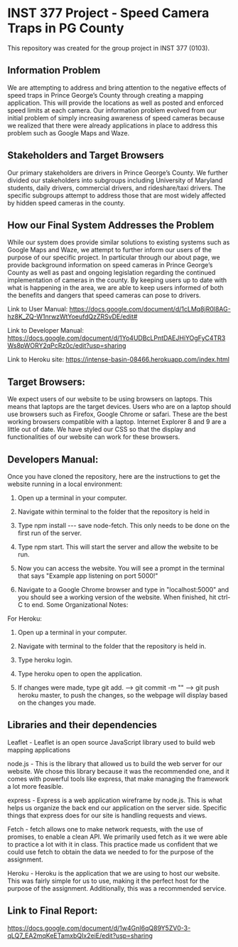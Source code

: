 # INST 377 Project - Speed Camera Traps in PG County
This repository was created for the group project in INST 377 (0103).

## Information Problem
We are attempting to address and bring attention to the negative effects of speed traps in Prince George’s County through creating a mapping application. This will provide the locations as well as posted and enforced speed limits at each camera. Our information problem evolved from our initial problem of simply increasing awareness of speed cameras because we realized that there were already applications in place to address this problem such as Google Maps and Waze.

## Stakeholders and Target Browsers
Our primary stakeholders are drivers in Prince George’s County. We further divided our stakeholders into subgroups including University of Maryland students, daily drivers, commercial drivers, and rideshare/taxi drivers. The specific subgroups attempt to address those that are most widely affected by hidden speed cameras in the county.

## How our Final System Addresses the Problem
While our system does provide similar solutions to existing systems such as Google Maps and Waze, we attempt to further inform our users of the purpose of our specific project. In particular through our about page, we provide background information on speed cameras in Prince George’s County as well as past and ongoing legislation regarding the continued implementation of cameras in the county. By keeping users up to date with what is happening in the area, we are able to keep users informed of both the benefits and dangers that speed cameras can pose to drivers.

Link to User Manual:
https://docs.google.com/document/d/1cLMq8jR0l8AG-hz8K_ZQ-W1nrwzWtYoeufdQzZRSvDE/edit#

Link to Developer Manual: 
https://docs.google.com/document/d/1Yo4UDBcLPntDAEJHiYOgFyC4TR3Ws8pWORY2qPcRz0c/edit?usp=sharing

Link to Heroku site:
https://intense-basin-08466.herokuapp.com/index.html

## Target Browsers:

We expect users of our website to be using browsers on laptops. This means that laptops are the target devices. Users who are on a laptop should use browsers such as Firefox, Google Chrome or safari. These are the best working browsers compatible with a laptop. Internet Explorer 8 and 9 are a little out of date. We have styled our CSS so that the display and functionalities of our website can work for these browsers.

## Developers Manual:

Once you have cloned the repository, here are the instructions to get the website running in a local environment:

1. Open up a terminal in your computer.

2. Navigate within terminal to the folder that the repository is held in

3. Type npm install --- save node-fetch. This only needs to be done on the first run of the server.

4. Type npm start. This will start the server and allow the website to be run.

5. Now you can access the website. You will see a prompt in the terminal that says "Example app listening on port 5000!"

6. Navigate to a Google Chrome browser and type in "localhost:5000" and you should see a working version of the website. When finished, hit ctrl-C to end. Some Organizational Notes:

For Heroku:

1. Open up a terminal in your computer.

2. Navigate with terminal to the folder that the repository is held in.

3. Type heroku login.

4. Type heroku open to open the application.

5. If changes were made, type git add. --> git commit -m "" --> git push heroku master, to push the changes, so the webpage will display based on the changes you made.

## Libraries and their dependencies

Leaflet - Leaflet is an open source JavaScript library used to build web mapping applications

node.js - This is the library that allowed us to build the web server for our website. We chose this library because it was the recommended one, and it comes with powerful tools like express, that make managing the framework a lot more feasible.

express - Express is a web application wireframe by node.js. This is what helps us organize the back end our application on the server side. Specific things that express does for our site is handling requests and views.

Fetch - fetch allows one to make network requests, with the use of promises, to enable a clean API. We primarily used fetch as it we were able to practice a lot with it in class. This practice made us confident that we could use fetch to obtain the data we needed to for the purpose of the assignment.

Heroku - Heroku is the application that we are using to host our website. This was fairly simple for us to use, making it the perfect host for the purpose of the assignment. Additionally, this was a recommended service.


## Link to Final Report:
https://docs.google.com/document/d/1w4GnI6qQ89Y5ZV0-3-qLQ7_EA2mqKeETamxbQIx2eiE/edit?usp=sharing
